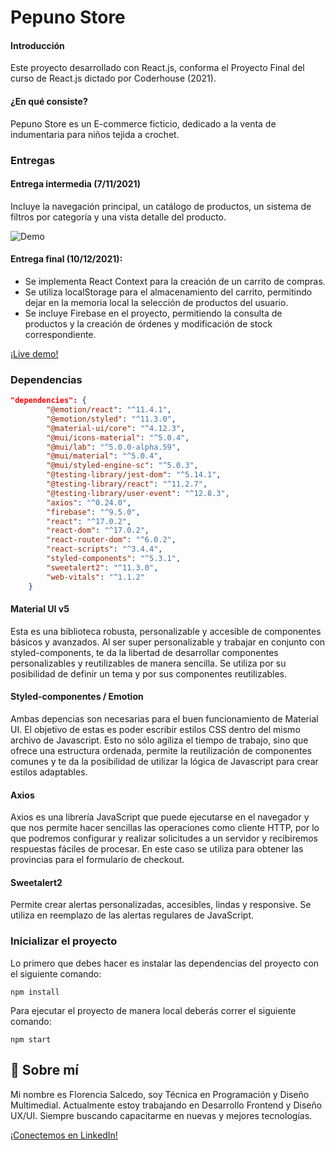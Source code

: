# Pepuno Store

#### Introducción

Este proyecto desarrollado con React.js, conforma el Proyecto Final del curso de React.js dictado por Coderhouse (2021).

#### ¿En qué consiste?

Pepuno Store es un E-commerce ficticio, dedicado a la venta de indumentaria para niños tejida a crochet.

### Entregas

#### Entrega intermedia (7/11/2021)

Incluye la navegación principal, un catálogo de productos, un sistema de filtros por categoría y una vista detalle del producto.

![Demo](https://i.postimg.cc/8cx0hHNr/Entrega-Intermedia2.gif)

#### Entrega final (10/12/2021):

- Se implementa React Context para la creación de un carrito de compras. 
- Se utiliza localStorage para el almacenamiento del carrito, permitindo dejar en la memoria local la selección de productos del usuario.
- Se incluye Firebase en el proyecto, permitiendo la consulta de productos y la creación de órdenes y modificación de stock correspondiente.

[¡Live demo!](https://pepunostore.vercel.app/)

### Dependencias

```json
"dependencies": {
        "@emotion/react": "^11.4.1",
        "@emotion/styled": "^11.3.0",
        "@material-ui/core": "^4.12.3",
        "@mui/icons-material": "^5.0.4",
        "@mui/lab": "^5.0.0-alpha.59",
        "@mui/material": "^5.0.4",
        "@mui/styled-engine-sc": "^5.0.3",
        "@testing-library/jest-dom": "^5.14.1",
        "@testing-library/react": "^11.2.7",
        "@testing-library/user-event": "^12.8.3",
        "axios": "^0.24.0",
        "firebase": "^9.5.0",
        "react": "^17.0.2",
        "react-dom": "^17.0.2",
        "react-router-dom": "^6.0.2",
        "react-scripts": "^3.4.4",
        "styled-components": "^5.3.1",
        "sweetalert2": "^11.3.0",
        "web-vitals": "^1.1.2"
    }
```

#### Material UI v5

Esta es una biblioteca robusta, personalizable y accesible de componentes básicos y avanzados. Al ser super personalizable y trabajar en conjunto con styled-components, te da la libertad de desarrollar componentes personalizables y reutilizables de manera sencilla. Se utiliza por su posibilidad de definir un tema y por sus componentes reutilizables.

#### Styled-componentes / Emotion

Ambas depencias son necesarias para el buen funcionamiento de Material UI. El objetivo de estas es poder escribir estilos CSS dentro del mismo archivo de Javascript. Esto no sólo agiliza el tiempo de trabajo, sino que ofrece una estructura ordenada, permite la reutilización de componentes comunes y te da la posibilidad de utilizar la lógica de Javascript para crear estilos adaptables.

#### Axios

Axios es una librería JavaScript que puede ejecutarse en el navegador y que nos permite hacer sencillas las operaciones como cliente HTTP, por lo que podremos configurar y realizar solicitudes a un servidor y recibiremos respuestas fáciles de procesar. En este caso se utiliza para obtener las provincias para el formulario de checkout.

#### Sweetalert2

Permite crear alertas personalizadas, accesibles, lindas y responsive. Se utiliza en reemplazo de las alertas regulares de JavaScript.

### Inicializar el proyecto

Lo primero que debes hacer es instalar las dependencias del proyecto con el siguiente comando:

```
npm install
```

Para ejecutar el proyecto de manera local deberás correr el siguiente comando:

```
npm start
```

## 🚀 Sobre mí

Mi nombre es Florencia Salcedo, soy Técnica en Programación y Diseño Multimedial. Actualmente estoy trabajando en Desarrollo Frontend y Diseño UX/UI. Siempre buscando capacitarme en nuevas y mejores tecnologías.

[¡Conectemos en LinkedIn!](https://www.linkedin.com/in/florenciasalcedowd/)